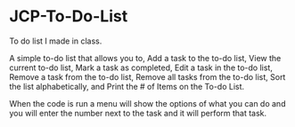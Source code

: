# JCP-To-Do-List
To do list I made in class.

A simple to-do list that allows you to, Add a task to the to-do list, View the current to-do list, Mark a task as completed, Edit a task in the to-do list, Remove a task from the to-do list, Remove all tasks from the to-do list, Sort the list alphabetically, and Print the # of Items on the To-do List. 

When the code is run a menu will show the options of what you can do and you will enter the number next to the task and it will perform that task.
